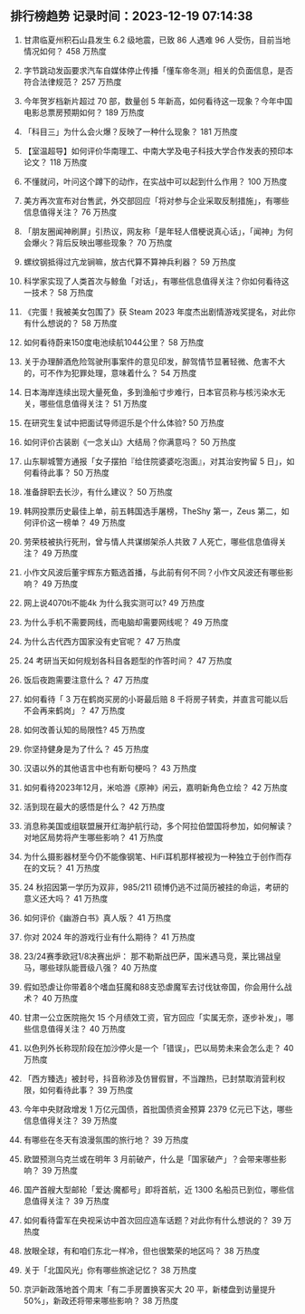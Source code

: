 
## 排行榜趋势 记录时间：2023-12-19 07:14:38
  
  1. 甘肃临夏州积石山县发生 6.2 级地震，已致 86 人遇难 96 人受伤，目前当地情况如何？ 458 万热度
    
  2. 字节跳动发函要求汽车自媒体停止传播「懂车帝冬测」相关的负面信息，是否符合法律规范？ 257 万热度
    
  3. 今年贺岁档新片超过 70 部，数量创 5 年新高，如何看待这一现象？今年中国电影总票房预期如何？ 189 万热度
    
  4. 「科目三」为什么会火爆？反映了一种什么现象？ 181 万热度
    
  5. 【室温超导】如何评价华南理工、中南大学及电子科技大学合作发表的预印本论文？ 118 万热度
    
  6. 不懂就问，叶问这个蹲下的动作，在实战中可以起到什么作用？ 100 万热度
    
  7. 美方再次宣布对台售武，外交部回应「将对参与企业采取反制措施」，有哪些信息值得关注？ 76 万热度
    
  8. 「朋友圈闻神刷屏」引热议，网友称「是年轻人借梗说真心话」，「闻神」为何会爆火？背后反映出哪些现象？ 70 万热度
    
  9. 螺纹钢抵得过亢龙锏嘛，放古代算不算神兵利器？ 59 万热度
    
  10. 科学家实现了人类首次与鲸鱼「对话」，有哪些信息值得关注？你如何看待这一技术？ 58 万热度
    
  11. 《完蛋！我被美女包围了》获 Steam 2023 年度杰出剧情游戏奖提名，对此你有什么想说的？ 58 万热度
    
  12. 如何看待蔚来150度电池续航1044公里？ 58 万热度
    
  13. 关于办理醉酒危险驾驶刑事案件的意见印发，醉驾情节显著轻微、危害不大的，可不作为犯罪处理，意味着什么？ 54 万热度
    
  14. 日本海岸连续出现大量死鱼，多到渔船寸步难行，日本官员称与核污染水无关，哪些信息值得关注？ 51 万热度
    
  15. 在研究生复试中把面试导师逗乐是个什么体验? 50 万热度
    
  16. 如何评价古装剧《一念关山》大结局？你满意吗？ 50 万热度
    
  17. 山东聊城警方通报「女子摆拍『给住院婆婆吃泡面』，对其治安拘留 5 日」，如何看待此事？ 50 万热度
    
  18. 准备辞职去长沙，有什么建议？ 50 万热度
    
  19. 韩网投票历史最佳上单，前五韩国选手屠榜，TheShy 第一，Zeus 第二，如何评价这一榜单？ 49 万热度
    
  20. 劳荣枝被执行死刑，曾与情人共谋绑架杀人共致 7 人死亡，哪些信息值得关注？ 49 万热度
    
  21. 小作文风波后董宇辉东方甄选首播，与此前有何不同？小作文风波还有哪些影响？ 49 万热度
    
  22. 网上说4070ti不能4k 为什么我实测可以? 49 万热度
    
  23. 为什么手机不需要网线，而电脑却需要网线呢？ 49 万热度
    
  24. 为什么古代西方国家没有史官呢？ 47 万热度
    
  25. 24 考研当天如何规划各科目各题型的作答时间？ 47 万热度
    
  26. 饭后夜跑需要注意什么？ 47 万热度
    
  27. 如何看待「 3 万在鹤岗买房的小哥最后赔 8 千将房子转卖，并直言可能以后不会再来鹤岗」？ 47 万热度
    
  28. 如何改善认知的局限性? 45 万热度
    
  29. 你坚持健身是为了什么？ 45 万热度
    
  30. 汉语以外的其他语言中也有断句梗吗？ 43 万热度
    
  31. 如何看待2023年12月，米哈游《原神》闲云，嘉明新角色立绘？ 42 万热度
    
  32. 活到现在最大的感悟是什么？ 42 万热度
    
  33. 消息称美国或组联盟展开红海护航行动，多个阿拉伯盟国将参加，如何解读？对地区局势将产生哪些影响？ 41 万热度
    
  34. 为什么摄影器材至今仍不能像钢笔、HiFi耳机那样被视为一种独立于创作而存在的文玩？ 41 万热度
    
  35. 24 秋招因第一学历为双非，985/211 硕博仍逃不过简历被挂的命运，考研的意义还大吗？ 41 万热度
    
  36. 如何评价《幽游白书》真人版？ 41 万热度
    
  37. 你对 2024 年的游戏行业有什么期待？ 41 万热度
    
  38. 23/24赛季欧冠1/8决赛出炉： 那不勒斯战巴萨，国米遇马竞，莱比锡战皇马，哪些球队能晋级八强？ 40 万热度
    
  39. 假如恐虐让你带着8个嗜血狂魔和88支恐虐魔军去讨伐钛帝国，你会用什么战术？ 40 万热度
    
  40. 甘肃一公立医院拖欠 15 个月绩效工资，官方回应「实属无奈，逐步补发」，哪些信息值得关注？ 40 万热度
    
  41. 以色列外长称现阶段在加沙停火是一个「错误」，巴以局势未来会怎么走？ 40 万热度
    
  42. 「西方臻选」被封号，抖音称涉及仿冒假冒，不当蹭热，已封禁取消营利权限，如何看待此事？ 39 万热度
    
  43. 今年中央财政增发 1 万亿元国债，首批国债资金预算 2379 亿元已下达，哪些信息值得关注？ 39 万热度
    
  44. 有哪些在冬天有浪漫氛围的旅行地？ 39 万热度
    
  45. 欧盟预测乌克兰或在明年 3 月前破产，什么是「国家破产」？会带来哪些影响？ 39 万热度
    
  46. 国产首艘大型邮轮「爱达·魔都号」即将首航，近 1300 名船员已到位，哪些信息值得关注？ 39 万热度
    
  47. 如何看待雷军在央视采访中首次回应造车话题？对此你有什么想说的？ 39 万热度
    
  48. 放眼全球，有和咱们东北一样冷，但也很繁荣的地区吗？ 38 万热度
    
  49. 关于「北国风光」你有哪些旅途记忆？ 38 万热度
    
  50. 京沪新政落地首个周末「有二手房置换客买大 20 平，新楼盘到访量提升 50%」，新政还将带来哪些影响？ 38 万热度
    